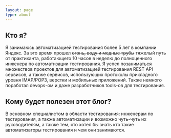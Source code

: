 ```yaml
---
layout: page
type: about
---
```


## Кто я?
Я занимаюсь автоматизацией тестирования более 5 лет в компании Яндекс. 
За это время прошел ~~огонь, воду и медные трубы~~ тяжелый путь от практиканта, работающего 10 часов в неделю до полноценного инженера по автоматизации тестирования. Я успел позаниматься множествов проектов для автоматизацией тестирования REST API сервисов, а также сервисов, использующих протоколы прикладного уровня IMAP/POP3, верстки и мобильных приложений. 
Также немного поработал devops-ом и даже разработчиков tools-ов для тестирования. 

## Кому будет полезен этот блог?
В основном специалистом в области тестирования: инженерам по тестирования, а также автоматизации и возможно чуть-чуть их руководителям, а также тем, кто хотел бы знать кто такие автоматизаторы тестирования и чем они занимаются.
